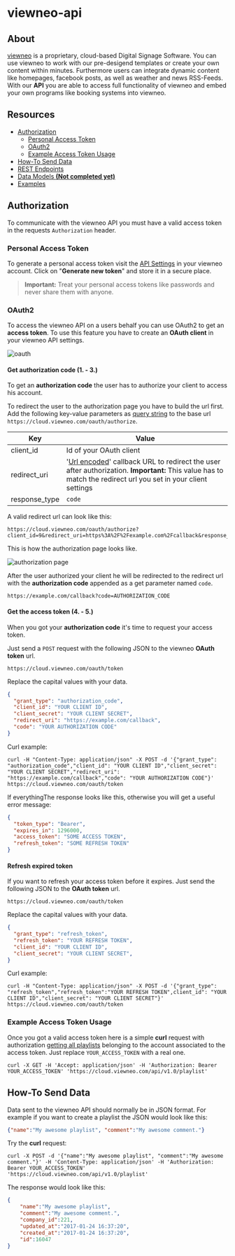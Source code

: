 # viewneo-api

## About
[viewneo](https://www.viewneo.com/) is a proprietary, cloud-based Digital Signage Software. You can use viewneo to work with our pre-desigend templates or create your own content within minutes. Furthermore users can integrate dynamic content like homepages, facebook posts, as well as weather and news RSS-Feeds. With our **API** you are able to access full functionality of viewneo and embed your own programs like booking systems into viewneo.

## Resources
- [Authorization](#authorization)
  * [Personal Access Token](#personal-access-token)
  * [OAuth2](#oauth2)
  * [Example Access Token Usage](#example-access-token-usage)
- [How-To Send Data](#how-to-send-data)
- [REST Endpoints](http://cloud.viewneo.com/doc/api)
- [Data Models **(Not completed yet)**](./models/)
- [Examples](./examples/)

## Authorization
To communicate with the viewneo API you must have a valid access token in the requests `Authorization` header.

### Personal Access Token
To generate a personal access token visit the [API Settings](https://cloud.viewneo.com/cms#/dashboard/api) in your viewneo account. Click on "**Generate new token**" and store it in a secure place.

>**Important:** Treat your personal access tokens like passwords and never share them with anyone.

### OAuth2
To access the viewneo API on a users behalf you can use OAuth2 to get an **access token**. To use this feature you have to create an **OAuth client** in your viewneo API settings.

![oauth](./src/oauth.png)

#### Get authorization code (1. - 3.)
To get an **authorization code** the user has to authorize your client to access his account.

To redirect the user to the authorization page you have to build the url first. Add the following key-value parameters as [query string](https://en.wikipedia.org/wiki/Query_string) to the base url `https://cloud.viewneo.com/oauth/authorize`.

| Key | Value |
| --- | --- |
| client_id | Id of your OAuth client |
| redirect_uri | '[Url encoded](https://en.wikipedia.org/wiki/Percent-encoding)' callback URL to redirect the user after authorization. **Important:** This value has to match the redirect url you set in your client settings |
| response_type | `code` |

A valid redirect url can look like this:
```
https://cloud.viewneo.com/oauth/authorize?client_id=9&redirect_uri=https%3A%2F%2Fexample.com%2Fcallback&response_type=code
```

This is how the authorization page looks like.

![authorization page](/src/authorization_page.png)

After the user authorized your client he will be redirected to the redirect url with the **authorization code** appended as a get parameter named `code`.

```
https://example.com/callback?code=AUTHORIZATION_CODE
```



#### Get the access token (4. - 5.)
When you got your **authorization code** it's time to request your access token.

Just send a `POST` request with the following JSON to the viewneo **OAuth token** url.

```
https://cloud.viewneo.com/oauth/token
```

Replace the capital values with your data.
```JSON
{
  "grant_type": "authorization_code",
  "client_id": "YOUR CLIENT ID",
  "client_secret": "YOUR CLIENT SECRET",
  "redirect_uri": "https://example.com/callback",
  "code": "YOUR AUTHORIZATION CODE"
}
```

Curl example:
```
curl -H "Content-Type: application/json" -X POST -d '{"grant_type": "authorization_code","client_id": "YOUR CLIENT ID","client_secret": "YOUR CLIENT SECRET","redirect_uri": "https://example.com/callback","code": "YOUR AUTHORIZATION CODE"}' https://cloud.viewneo.com/oauth/token
```


If everythingThe response looks like this, otherwise you will get a useful error message:
```JSON
{
  "token_type": "Bearer",
  "expires_in": 1296000,
  "access_token": "SOME ACCESS TOKEN",
  "refresh_token": "SOME REFRESH TOKEN"
}
```

#### Refresh expired token
If you want to refresh your access token before it expires. Just send the following JSON to the **OAuth token** url.

```
https://cloud.viewneo.com/oauth/token
```

Replace the capital values with your data.
```JSON
{
  "grant_type": "refresh_token",
  "refresh_token": "YOUR REFRESH TOKEN",
  "client_id": "YOUR CLIENT ID",
  "client_secret": "YOUR CLIENT SECRET",
}
```

Curl example:
```
curl -H "Content-Type: application/json" -X POST -d '{"grant_type": "refresh_token","refresh_token":"YOUR REFRESH TOKEN",client_id": "YOUR CLIENT ID","client_secret": "YOUR CLIENT SECRET"}' https://cloud.viewneo.com/oauth/token
```

### Example Access Token Usage
Once you got a valid access token here is a simple **curl** request with authorization [getting all playlists](http://cloud.viewneo.com/doc/api#!/Playlist/api_playlist_index) belonging to the account associated to the access token. Just replace `YOUR_ACCESS_TOKEN` with a real one.
```SHELL
curl -X GET -H 'Accept: application/json' -H 'Authorization: Bearer YOUR_ACCESS_TOKEN' 'https://cloud.viewneo.com/api/v1.0/playlist'
```

## How-To Send Data
Data sent to the viewneo API should normally be in JSON format. For example if you want to create a playlist the JSON would look like this:
```JSON
{"name":"My awesome playlist", "comment":"My awesome comment."}
```

Try the **curl** request:
```SHELL
curl -X POST -d '{"name":"My awesome playlist", "comment":"My awesome comment."}' -H 'Content-Type: application/json' -H 'Authorization: Bearer YOUR_ACCESS_TOKEN' 'https://cloud.viewneo.com/api/v1.0/playlist'
```

The response would look like this:
```JSON
{
    "name":"My awesome playlist",
    "comment":"My awesome comment.",
    "company_id":221,
    "updated_at":"2017-01-24 16:37:20",
    "created_at":"2017-01-24 16:37:20",
    "id":16047
}
```
